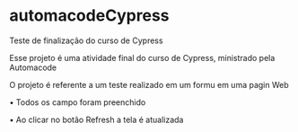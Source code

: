 #  automacodeCypress
Teste de finalização do curso de Cypress 

Esse projeto é uma atividade final do curso de Cypress, ministrado pela Automacode

O projeto é referente a um teste realizado em um formu em uma pagin Web

• Todos os campo foram preenchido

• Ao clicar no botão Refresh a tela é atualizada
